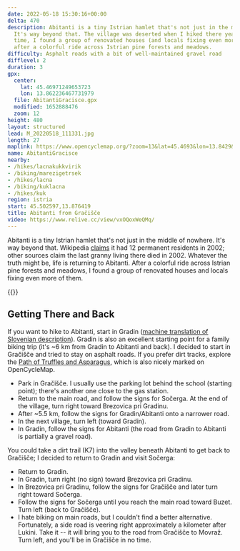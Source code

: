 ```yaml
---
date: 2022-05-18 15:30:16+00:00
delta: 470
description: Abitanti is a tiny Istrian hamlet that's not just in the middle of nowhere.
  It's way beyond that. The village was deserted when I hiked there years ago. This
  time, I found a group of renovated houses (and locals fixing even more of them)
  after a colorful ride across Istrian pine forests and meadows.
difficulty: Asphalt roads with a bit of well-maintained gravel road
difflevel: 2
duration: 3
gpx:
  center:
    lat: 45.46971249653723
    lon: 13.862236467731979
  file: AbitantiGracisce.gpx
  modified: 1652888476
  zoom: 12
height: 480
layout: structured
lead: M_20220518_111331.jpg
length: 27
maplink: https://www.opencyclemap.org/?zoom=13&lat=45.4693&lon=13.8429&layers=B0000
name: AbitantiGracisce
nearby:
- /hikes/lacnakukkvirik
- /biking/marezigetrsek
- /hikes/lacna
- /biking/kuklacna
- /hikes/kuk
region: istria
start: 45.502597,13.876419
title: Abitanti from Gračišče
video: https://www.relive.cc/view/vxOQoxWeQMq/
---
```

Abitanti is a tiny Istrian hamlet that's not just in the middle of nowhere. It's way beyond that. Wikipedia [claims](https://en.wikipedia.org/wiki/Abitanti) it had 12 permanent residents in 2002; other sources claim the last granny living there died in 2002. Whatever the truth might be, life is returning to Abitanti. After a colorful ride across Istrian pine forests and meadows, I found a group of renovated houses and locals fixing even more of them.

{{<hike-details>}}

## Getting There and Back

If you want to hike to Abitanti, start in Gradin ([machine translation of Slovenian description](https://sloveniahiking-rocks.translate.goog/hikes/abitanti/?_x_tr_sl=sl&_x_tr_tl=en&_x_tr_hl=en-US)). Gradin is also an excellent starting point for a family biking trip (it's ~6 km from Gradin to Abitanti and back). I decided to start in Gračišče and tried to stay on asphalt roads. If you prefer dirt tracks, explore the [Path of Truffles and Asparagus](https://visitkoper.si/en/experiences/po-poti-tartufov-in-spargljev-k7/), which is also nicely marked on OpenCycleMap.

* Park in Gračišče. I usually use the parking lot behind the school (starting point); there's another one close to the gas station.
* Return to the main road, and follow the signs for Sočerga. At the end of the village, turn right toward Brezovica pri Gradinu.
* After ~5.5 km, follow the signs for Gradin/Abitanti onto a narrower road.
* In the next village, turn left (toward Gradin).
* In Gradin, follow the signs for Abitanti (the road from Gradin to Abitanti is partially a gravel road).

You could take a dirt trail (K7) into the valley beneath Abitanti to get back to Gračišče; I decided to return to Gradin and visit Sočerga:

* Return to Gradin.
* In Gradin, turn right (no sign) toward Brezovica pri Gradinu.
* In Brezovica pri Gradinu, follow the signs for Gračišče and later turn right toward Sočerga.
* Follow the signs for Sočerga until you reach the main road toward Buzet. Turn left (back to Gračišče).
* I hate biking on main roads, but I couldn't find a better alternative. Fortunately, a side road is veering right approximately a kilometer after Lukini. Take it -- it will bring you to the road from Gračišče to Movraž. Turn left, and you'll be in Gračišče in no time.
